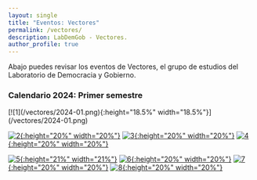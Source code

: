 ```yaml
---
layout: single
title: "Eventos: Vectores"
permalink: /vectores/
description: LabDemGob - Vectores.
author_profile: true
---
```



Abajo puedes revisar los eventos de Vectores, el grupo de estudios del Laboratorio de Democracia y Gobierno.



### Calendario 2024: Primer semestre

<div style="margin-right: 30px;">[![1](/vectores/2024-01.png){:height="18.5%" width="18.5%"}](/vectores/2024-01.png)</div> 

[![2](/vectores/20240508.png){:height="20%" width="20%"}](/vectores/20240508.png) [![3](/vectores/20240529.png){:height="20%" width="20%"}](/vectores/20240529.png) [![4](/vectores/20240605.png){:height="20%" width="20%"}](/vectores/20240605.png)

[![5](/vectores/20240612.png){:height="21%" width="21%"}](/vectores/20240612.png) [![6](/vectores/20240627.png){:height="20%" width="20%"}](/vectores/20240627.png) [![7](/vectores/20240703.png){:height="20%" width="20%"}](/vectores/20240703.png) [![8](/vectores/20240711.png){:height="20%" width="20%"}](/vectores/20240711.png)
